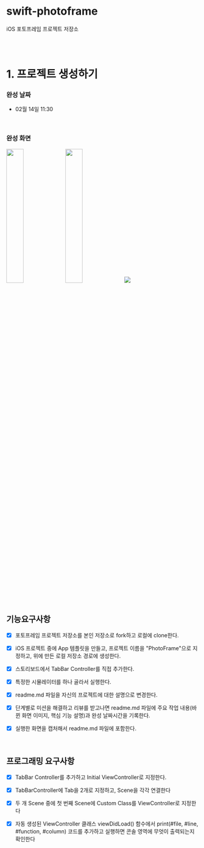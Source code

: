 # swift-photoframe
iOS 포토프레임 프로젝트 저장소

<br>
<br>

# 1. 프로젝트 생성하기 
### 완성 날짜
- 02월 14일 11:30

<br>

### 완성 화면 
<img src="https://user-images.githubusercontent.com/57667738/153791775-ccf47187-182d-4244-bf04-e9062dc23f92.png" width="30%">
<img src="https://user-images.githubusercontent.com/57667738/153791790-8e5963c7-a073-4b7f-860f-2f6a6627b030.png" width="30%">
<img src="https://user-images.githubusercontent.com/57667738/153791808-e351244d-bfa9-4040-a94f-c2dd217f8e4b.png">

<br>
<br>

## 기능요구사항
- [x] 포토프레임 프로젝트 저장소를 본인 저장소로 fork하고 로컬에 clone한다.

- [x] iOS 프로젝트 중에 App 템플릿을 만들고, 프로젝트 이름을 "PhotoFrame"으로 지정하고, 위에 만든 로컬 저장소 경로에 생성한다.

- [x] 스토리보드에서 TabBar Controller를 직접 추가한다.

- [x] 특정한 시뮬레이터를 하나 골라서 실행한다.

- [x] readme.md 파일을 자신의 프로젝트에 대한 설명으로 변경한다.

- [x] 단계별로 미션을 해결하고 리뷰를 받고나면 readme.md 파일에 주요 작업 내용(바뀐 화면 이미지, 핵심 기능 설명)과 완성 날짜시간을 기록한다.

- [x] 실행한 화면을 캡처해서 readme.md 파일에 포함한다.

<br>

## 프로그래밍 요구사항
- [x] TabBar Controller를 추가하고 Initial ViewController로 지정한다.

- [x] TabBarController에 Tab을 2개로 지정하고, Scene을 각각 연결한다

- [x] 두 개 Scene 중에 첫 번째 Scene에 Custom Class를 ViewController로 지정한다

- [x] 자동 생성된 ViewController 클래스 viewDidLoad() 함수에서 print(#file, #line, #function, #column) 코드를 추가하고 실행하면 콘솔 영역에 무엇이 출력되는지 확인한다